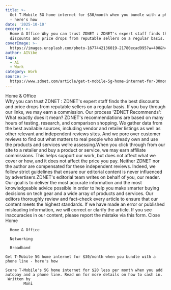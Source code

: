 ```yaml
---
title: >-
  Get T-Mobile 5G home internet for $30/month when you bundle with a phone line
  - here's how
date: '2025-10-10'
excerpt: >-
  Home & Office Why you can trust ZDNET : ZDNET's expert staff finds the best
  discounts and price drops from reputable sellers on a regular basis. If yo...
coverImage: >-
  https://images.unsplash.com/photo-1677442136019-21780ecad995?w=400&h=200&fit=crop&auto=format
author: AIVibe
tags:
  - Ai
  - Work
category: Work
source: >-
  https://www.zdnet.com/article/get-t-mobile-5g-home-internet-for-30month-when-you-bundle-with-a-phone-line-heres-how/
---
```

Home & Office     
    Why you can trust ZDNET
  : ZDNET's expert staff finds the best discounts and price drops from reputable sellers on a regular basis. If you buy through our links, we may earn a commission. Our process    'ZDNET Recommends': What exactly does it mean? ZDNET's recommendations are based on many hours of testing, research, and comparison shopping. We gather data from the best available sources, including vendor and retailer listings as well as other relevant and independent reviews sites. And we pore over customer reviews to find out what matters to real people who already own and use the products and services we’re assessing.When you click through from our site to a retailer and buy a product or service, we may earn affiliate commissions. This helps support our work, but does not affect what we cover or how, and it does not affect the price you pay. Neither ZDNET nor the author are compensated for these independent reviews.  Indeed, we follow strict guidelines that ensure our editorial content is never influenced by advertisers.ZDNET's editorial team writes on behalf of you, our reader. Our goal is to deliver the most accurate information and the most knowledgeable advice possible in order to help you make smarter buying decisions on tech gear and a wide array of products and services. Our editors  thoroughly review and fact-check every article to ensure that our content meets the highest standards. If we have made an error or published misleading information, we will correct or clarify the article. If you see inaccuracies in our content, please report the mistake via this form. Close   
      Home
    
      Home & Office
    
      Networking
    
      Broadband
       
    Get T-Mobile 5G home internet for $30/month when you bundle with a phone line - here's how
     
    Score T-Mobile's 5G home internet for $20 less per month when you add autopay and a phone line. Read on for more details on how to cash in.
     Written by 
            Moni

